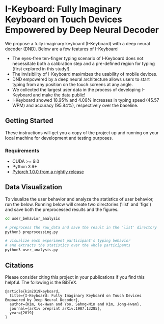 # I-Keyboard: Fully Imaginary Keyboard on Touch Devices Empowered by Deep Neural Decoder
We propose a fully imaginary keyboard (I-Keyboard) with a deep neural decoder (DND). Below are a few features of I-Keyboard
- The eyes-free ten-finger typing scenario of I-Keyboard does not necessitate both a calibration step and a pre-defined region for typing (first explored in this study!).
- The invisibility of I-Keyboard maximizes the usability of mobile devices.
- DND empowered by a deep neural architecture allows users to start typing from any position on the touch screens at any angle.
- We collected the largest user data in the process of developing I-Keyboard and make the data public!
- I-Keyboard showed 18.95% and 4.06% increases in typing speed (45.57 WPM) and accuracy (95.84%), respectively over the baseline.

## Getting Started

These instructions will get you a copy of the project up and running on your local machine for development and testing purposes.

### Requirements

* CUDA >= 9.0
* Python 3.6+
* [Pytorch 1.0.0 from a nightly release](https://pytorch.org/get-started/previous-versions/)

## Data Visualization
To visualize the user behavior and analyze the statistics of user behavior, run the below.
Running below will create two directories ('list' and 'figs') and save both the preprocessed results and the figures.

```bash
cd user_behavior_analysis

# preprocess the raw_data and save the result in the 'list' directory
python3 preprocessing.py

# visualize each experiment participant's typing behavior
# and extracts the statistics over the whole participants
python3 user_analysis.py
```


## Citations

Please consider citing this project in your publications if you find this helpful.
The following is the BibTeX.

```
@article{kim2019keyboard,
  title={I-Keyboard: Fully Imaginary Keyboard on Touch Devices Empowered by Deep Neural Decoder},
  author={Kim, Ue-Hwan and Yoo, Sahng-Min and Kim, Jong-Hwan},
  journal={arXiv preprint arXiv:1907.13285},
  year={2019}
}
```